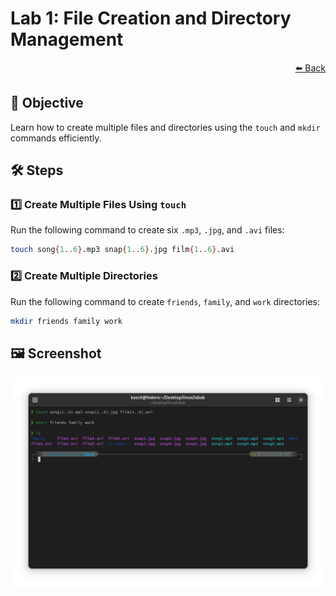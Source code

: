 # Lab 1: File Creation and Directory Management 
<div align="right">
  <a href="../README.md">⬅️ Back</a>
</div>


## 📌 Objective
Learn how to create multiple files and directories using the `touch` and `mkdir` commands efficiently.

## 🛠️ Steps

### 1️⃣ **Create Multiple Files Using `touch`**
Run the following command to create six `.mp3`, `.jpg`, and `.avi` files:

````bash
touch song{1..6}.mp3 snap{1..6}.jpg film{1..6}.avi
````

### 2️⃣ **Create Multiple Directories**
Run the following command to create `friends`, `family`, and `work` directories:

````bash
mkdir friends family work
````

## 🖼️ **Screenshot**
![Lab 1 Screenshot](lab1.png)
